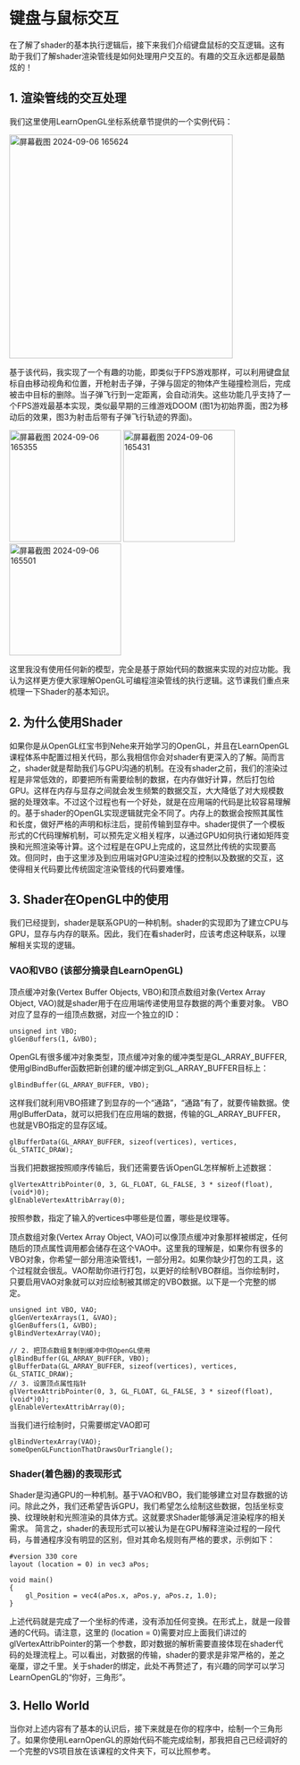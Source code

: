 # 键盘与鼠标交互

在了解了shader的基本执行逻辑后，接下来我们介绍键盘鼠标的交互逻辑。这有助于我们了解shader渲染管线是如何处理用户交互的。有趣的交互永远都是最酷炫的！

## 1. 渲染管线的交互处理

我们这里使用LearnOpenGL坐标系统章节提供的一个实例代码：

<img width="400" alt="屏幕截图 2024-09-06 165624" src="https://github.com/user-attachments/assets/344212ba-1098-4787-b045-797246cf9eaf">

基于该代码，我实现了一个有趣的功能，即类似于FPS游戏那样，可以利用键盘鼠标自由移动视角和位置，开枪射击子弹，子弹与固定的物体产生碰撞检测后，完成被击中目标的删除。当子弹飞行到一定距离，会自动消失。这些功能几乎支持了一个FPS游戏最基本实现，类似最早期的三维游戏DOOM (图1为初始界面，图2为移动后的效果，图3为射击后带有子弹飞行轨迹的界面)。

<img width="200" alt="屏幕截图 2024-09-06 165355" src="https://github.com/user-attachments/assets/531f930d-6437-43fc-b1ca-4ba7440081ec">

<img width="200" alt="屏幕截图 2024-09-06 165431" src="https://github.com/user-attachments/assets/cbc030c2-075e-4ebc-883b-150ce8e841a3">

<img width="200" alt="屏幕截图 2024-09-06 165501" src="https://github.com/user-attachments/assets/bb99bc18-2b62-47cc-966a-1913a1950b8d">

这里我没有使用任何新的模型，完全是基于原始代码的数据来实现的对应功能。我认为这样更方便大家理解OpenGL可编程渲染管线的执行逻辑。这节课我们重点来梳理一下Shader的基本知识。

## 2. 为什么使用Shader

如果你是从OpenGL红宝书到Nehe来开始学习的OpenGL，并且在LearnOpenGL课程体系中配置过相关代码，那么我相信你会对shader有更深入的了解。简而言之，shader就是帮助我们与GPU沟通的机制。在没有shader之前，我们的渲染过程是非常低效的，即要把所有需要绘制的数据，在内存做好计算，然后打包给GPU。这样在内存与显存之间就会发生频繁的数据交互，大大降低了对大规模数据的处理效率。不过这个过程也有一个好处，就是在应用端的代码是比较容易理解的。基于shader的OpenGL实现逻辑就完全不同了。内存上的数据会按照其属性和长度，做好严格的声明和标注后，提前传输到显存中。shader提供了一个模板形式的C代码理解机制，可以预先定义相关程序，以通过GPU如何执行诸如矩阵变换和光照渲染等计算。这个过程是在GPU上完成的，这显然比传统的实现要高效。但同时，由于这里涉及到应用端对GPU渲染过程的控制以及数据的交互，这使得相关代码要比传统固定渲染管线的代码要难懂。

## 3. Shader在OpenGL中的使用

我们已经提到，shader是联系GPU的一种机制。shader的实现即为了建立CPU与GPU，显存与内存的联系。因此，我们在看shader时，应该考虑这种联系，以理解相关实现的逻辑。

### VAO和VBO (该部分摘录自LearnOpenGL)

顶点缓冲对象(Vertex Buffer Objects, VBO)和顶点数组对象(Vertex Array Object, VAO)就是shader用于在应用端传递使用显存数据的两个重要对象。 VBO对应了显存的一组顶点数据，对应一个独立的ID：

<pre class="prettyprint"><code class=" hljs xml">unsigned int VBO;
glGenBuffers(1, &VBO);</code></pre>

OpenGL有很多缓冲对象类型，顶点缓冲对象的缓冲类型是GL_ARRAY_BUFFER,使用glBindBuffer函数把新创建的缓冲绑定到GL_ARRAY_BUFFER目标上：

<pre class="prettyprint"><code class=" hljs xml">glBindBuffer(GL_ARRAY_BUFFER, VBO);</code></pre>  

这样我们就利用VBO搭建了到显存的一个“通路”，“通路”有了，就要传输数据。使用glBufferData，就可以把我们在应用端的数据，传输的GL_ARRAY_BUFFER，也就是VBO指定的显存区域。

<pre class="prettyprint"><code class=" hljs xml">glBufferData(GL_ARRAY_BUFFER, sizeof(vertices), vertices, GL_STATIC_DRAW);</code></pre>  

当我们把数据按照顺序传输后，我们还需要告诉OpenGL怎样解析上述数据：

<pre class="prettyprint"><code class=" hljs xml">glVertexAttribPointer(0, 3, GL_FLOAT, GL_FALSE, 3 * sizeof(float), (void*)0);
glEnableVertexAttribArray(0);</code></pre>  

按照参数，指定了输入的vertices中哪些是位置，哪些是纹理等。

顶点数组对象(Vertex Array Object, VAO)可以像顶点缓冲对象那样被绑定，任何随后的顶点属性调用都会储存在这个VAO中。这里我的理解是，如果你有很多的VBO对象，你希望一部分用渲染管线1，一部分用2。如果你缺少打包的工具，这个过程就会很乱。VAO帮助你进行打包，以更好的绘制VBO群组。当你绘制时，只要启用VAO对象就可以对应绘制被其绑定的VBO数据。以下是一个完整的绑定。

<pre class="prettyprint"><code class=" hljs xml">unsigned int VBO, VAO;
glGenVertexArrays(1, &VAO);
glGenBuffers(1, &VBO);
glBindVertexArray(VAO);

// 2. 把顶点数组复制到缓冲中供OpenGL使用
glBindBuffer(GL_ARRAY_BUFFER, VBO);
glBufferData(GL_ARRAY_BUFFER, sizeof(vertices), vertices, GL_STATIC_DRAW);
// 3. 设置顶点属性指针
glVertexAttribPointer(0, 3, GL_FLOAT, GL_FALSE, 3 * sizeof(float), (void*)0);
glEnableVertexAttribArray(0);</code></pre>  

当我们进行绘制时，只需要绑定VAO即可
<pre class="prettyprint"><code class=" hljs xml">glBindVertexArray(VAO);
someOpenGLFunctionThatDrawsOurTriangle();</code></pre>  

### Shader(着色器)的表现形式

Shader是沟通GPU的一种机制。基于VAO和VBO，我们能够建立对显存数据的访问。除此之外，我们还希望告诉GPU，我们希望怎么绘制这些数据，包括坐标变换、纹理映射和光照渲染的具体方式。这就要求Shader能够满足渲染程序的相关需求。
简言之，shader的表现形式可以被认为是在GPU解释渲染过程的一段代码，与普通程序没有明显的区别，但对其命名规则有严格的要求，示例如下：

<pre class="prettyprint"><code class=" hljs xml">#version 330 core
layout (location = 0) in vec3 aPos;

void main()
{
    gl_Position = vec4(aPos.x, aPos.y, aPos.z, 1.0);
}</code></pre>  

上述代码就是完成了一个坐标的传递，没有添加任何变换。在形式上，就是一段普通的C代码。请注意，这里的 (location = 0)需要对应上面我们讲过的glVertexAttribPointer的第一个参数，即对数据的解析需要直接体现在shader代码的处理流程上。可以看出，对数据的传输，shader的要求是非常严格的，差之毫厘，谬之千里。关于shader的绑定，此处不再赘述了，有兴趣的同学可以学习LearnOpenGL的“你好，三角形”。

## 3. Hello World

当你对上述内容有了基本的认识后，接下来就是在你的程序中，绘制一个三角形了。如果你使用LearnOpenGL的原始代码不能完成绘制，那我把自己已经调好的一个完整的VS项目放在该课程的文件夹下，可以比照参考。
